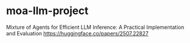 # moa-llm-project
Mixture of Agents for Efficient LLM Inference: A Practical Implementation and Evaluation https://huggingface.co/papers/2507.22827
